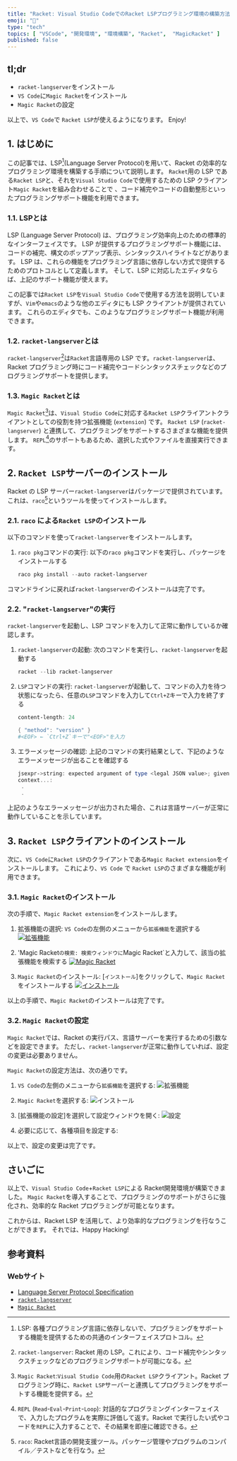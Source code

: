 ```yaml
---
title: "Racket: Visual Studio CodeでのRacket LSPプログラミング環境の構築方法"
emoji: "🎾"
type: "tech"
topics: [ "VSCode", "開発環境", "環境構築", "Racket",  "MagicRacket" ]
published: false
---
```


## tl;dr

- `racket-langserver`をインストール
- `VS Code`に`Magic Racket`をインストール
- `Magic Racket`の設定

以上で、`VS Code`で `Racket LSP`が使えるようになります。
Enjoy!

## 1. はじめに

この記事では、LSP[^1](Language Server Protocol)を用いて、Racket の効率的なプログラミング環境を構築する手順について説明します。
`Racket`用の LSP である`Racket LSP`と、それを`Visual Studio Code`で使用するための LSP クライアント`Magic Racket`を組み合わせることで  、コード補完やコードの自動整形といったプログラミングサポート機能を利用できます。

[^1]: LSP: 各種プログラミング言語に依存しないで、プログラミングをサポートする機能を提供するための共通のインターフェイスプロトコル。

### 1.1. LSPとは

LSP (Language Server Protocol) は、プログラミング効率向上のための標準的なインターフェイスです。
LSP が提供するプログラミングサポート機能には、コードの補完、構文のポップアップ表示、シンタックスハイライトなどがあります。
LSP は、これらの機能をプログラミング言語に依存しない方式で提供するためのプロトコルとして定義します。
そして、LSP に対応したエディタならば、上記のサポート機能が使えます。

この記事では`Racket LSP`を`Visual Studio Code`で使用する方法を説明していますが、`Vim`や`emacs`のような他のエディタにも LSP クライアントが提供されています。
これらのエディタでも、このようなプログラミングサポート機能が利用できます。

### 1.2. `racket-langserver`とは

`racket-langserver`[^2]は`Racket`言語専用の LSP です。`racket-langserver`は、Racket プログラミング時にコード補完やコードシンタックスチェックなどのプログラミングサポートを提供します。

[^2]:`racket-langserver`: Racket 用の LSP。これにより、コード補完やシンタックスチェックなどのプログラミングサポートが可能になる。

### 1.3. `Magic Racket`とは

`Magic Racket`[^3]は、`Visual Studio Code`に対応する`Racket LSP`クライアントクライアントとしての役割を持つ拡張機能 (`extension`) です。
`Racket LSP` (`racket-langserver`) と連携して、プログラミングをサポートするさまざまな機能を提供します。
`REPL`[^4]のサポートもあるため、選択した式やファイルを直接実行できます。

[^3]:`Magic Racket`:`Visual Studio Code`用の`Racket LSP`クライアント。Racket プログラミング時に、`Racket LSP`サーバーと連携してプログラミングをサポートする機能を提供する。
[^4]:`REPL` (`Read`-`Eval`-`Print`-`Loop`): 対話的なプログラミングインターフェイスで、入力したプログラムを実際に評価して返す。Racket で実行したい式やコードを`REPL`に入力することで、その結果を即座に確認できる。

## 2. `Racket LSP`サーバーのインストール

Racket の LSP サーバー`racket-langserver`はパッケージで提供されています。これは、`raco`[^5]というツールを使ってインストールします。

[^5]:`raco`: Racket言語の開発支援ツール。パッケージ管理やプログラムのコンパイル／テストなどを行なう。

### 2.1. `raco` による`Racket LSP`のインストール

以下のコマンドを使って`racket-langserver`をインストールします。

1. `raco pkg`コマンドの実行:
   以下の`raco pkg`コマンドを実行し、パッケージをインストールする

   ```powershell
   raco pkg install --auto racket-langserver
   ```

コマンドラインに戻れば`racket-langserver`のインストールは完了です。

### 2.2. "`racket-langserver`"の実行

`racket-langserver`を起動し、LSP コマンドを入力して正常に動作しているか確認します。

1. `racket-langserver`の起動:
    次のコマンドを実行し、`racket-langserver`を起動する

    ```powershell
    racket --lib racket-langserver
    ```

2. `LSP`コマンドの実行:
   `racket-langserver`が起動して、コマンドの入力を待つ状態になったら、任意の`LSP`コマンドを入力して`Ctrl+Z`キーで入力を終了する

   ```powershell
   content-length: 24
   
   { "method": "version" }
   #<EOF> ← `Ctrl+Z`キーで"<EOF>"を入力
   ```

3. エラーメッセージの確認:
   上記のコマンドの実行結果として、下記のようなエラーメッセージが出ることを確認する

   ```powershell
   jsexpr->string: expected argument of type <legal JSON value>; given: #<eof>
   context...:
    .
    .
   ```

上記のようなエラーメッセージが出力された場合、これは言語サーバーが正常に動作していることを示しています。

## 3. `Racket LSP`クライアントのインストール

次に、`VS Code`に`Racket LSP`のクライアントである`Magic Racket extension`をインストールします。
これにより、`VS Code` で `Racket LSP`のさまざまな機能が利用できます。

### 3.1. `Magic Racket`のインストール

次の手順で、`Magic Racket extension`をインストールします。

1. 拡張機能の選択:
   `VS Code`の左側のメニューから`拡張機能`を選択する
   [![拡張機能](https://i.imgur.com/4JIrBTs.png)](https://imgur.com/4JIrBTs)

2. 'Magic Racket`の検索:
   検索ウィンドウに`Magic Racket`と入力して、該当の拡張機能を検索する
   [![Magic Racket](https://i.imgur.com/DV1cXLQ.png)](https://imgur.com/DV1cXLQ)

3. `Magic Racket`のインストール:
  \[`インストール`\]をクリックして、`Magic Racket`をインストールする
  [![インストール](https://i.imgur.com/sjIih4s.png)](https://imgur.com/sjIih4s)

以上の手順で、`Magic Racket`のインストールは完了です。

### 3.2. `Magic Racket`の設定

`Magic Racket`では、Racket の実行パス、言語サーバーを実行するための引数などを設定できます。
ただし、`racket-langserver`が正常に動作していれば、設定の変更は必要ありません。

`Magic Racket`の設定方法は、次の通りです。

1. `VS Code`の左側のメニューから`拡張機能`を選択する:
   ![拡張機能](https://i.imgur.com/4JIrBTs.png)

2. `Magic Racket`を選択する:
   ![インストール](https://i.imgur.com/sjIih4s.png)

3. \[拡張機能の設定\]を選択して設定ウィンドウを開く:
   ![設定](https://i.imgur.com/V3zShBh.png)

4. 必要に応じて、各種項目を設定する:

以上で、設定の変更は完了です。

## さいごに

以上で、`Visual Studio Code`+`Racket LSP`による Racket開発環境が構築できました。
`Magic Racket`を導入することで、プログラミングのサポートがさらに強化され、効率的な Racket プログラミングが可能となります。

これからは、Racket LSP を活用して、より効率的なプログラミングを行なうことができます。
それでは、Happy Hacking!

## 参考資料

### Webサイト

- [Language Server Protocol Specification](https://github.com/tennashi/lsp_spec_ja)
- [`racket-langserver`](https://github.com/jeapostrophe/racket-langserver)
- [`Magic Racket`](https://marketplace.visualstudio.com/items?itemName=evzen-wybitul.magic-racket)
